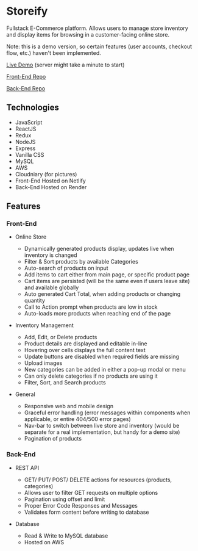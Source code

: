 # Storeify

Fullstack E-Commerce platform. Allows users to manage store inventory and display items for browsing in a customer-facing online store. 

Note: this is a demo version, so certain features (user accounts, checkout flow, etc.) haven't been implemented. 

[Live Demo](https://storeify.netlify.app/) (server might take a minute to start)

[Front-End Repo](https://github.com/saidwrick/storeify)

[Back-End Repo](https://github.com/saidwrick/storeify-back-end)

## Technologies
- JavaScript
- ReactJS
- Redux
- NodeJS
- Express
- Vanilla CSS
- MySQL
- AWS
- Cloudniary (for pictures)
- Front-End Hosted on Netlify
- Back-End Hosted on Render

## Features
### Front-End

- Online Store
  - Dynamically generated products display, updates live when inventory is changed
  - Filter & Sort products by available Categories
  - Auto-search of products on input
  - Add items to cart either from main page, or specific product page
  - Cart items are persisted (will be the same even if users leave site) and available globally
  - Auto generated Cart Total, when adding products or changing quantity
  - Call to Action prompt when products are low in stock
  - Auto-loads more products when reaching end of the page
  
- Inventory Management
  - Add, Edit, or Delete products 
  - Product details are displayed and editable in-line 
  - Hovering over cells displays the full content text
  - Update buttons are disabled when required fields are missing
  - Upload images
  - New categories can be added in either a pop-up modal or menu
  - Can only delete categories if no products are using it
  - Filter, Sort, and Search products
  
- General
  - Responsive web and mobile design
  - Graceful error handling (error messages within components when applicable, or entire 404/500 error pages)
  - Nav-bar to switch between live store and inventory (would be separate for a real implementation, but handy for a demo site)
  - Pagination of products
  
### Back-End

- REST API
  - GET/ PUT/ POST/ DELETE actions for resources (products, categories)
  - Allows user to filter GET requests on multiple options
  - Pagination using offset and limit
  - Proper Error Code Responses and Messages
  - Validates form content before writing to database

- Database
  - Read & Write to MySQL database
  - Hosted on AWS

